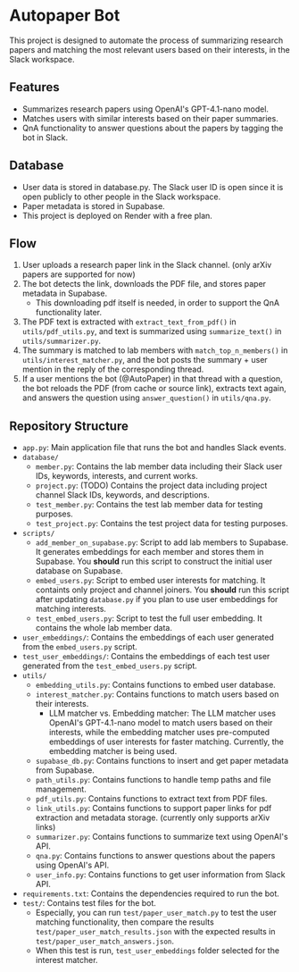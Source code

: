 # Autopaper Bot
This project is designed to automate the process of summarizing research papers and matching the most relevant users based on their interests, in the Slack workspace.

## Features
- Summarizes research papers using OpenAI's GPT-4.1-nano model.
- Matches users with similar interests based on their paper summaries.
- QnA functionality to answer questions about the papers by tagging the bot in Slack.

## Database
- User data is stored in database.py. The Slack user ID is open since it is open publicly to other people in the Slack workspace.
- Paper metadata is stored in Supabase.
- This project is deployed on Render with a free plan.

## Flow
1. User uploads a research paper link in the Slack channel. (only arXiv papers are supported for now)
2. The bot detects the link, downloads the PDF file, and stores paper metadata in Supabase.
    - This downloading pdf itself is needed, in order to support the QnA functionality later.
3. The PDF text is extracted with `extract_text_from_pdf()` in `utils/pdf_utils.py`, and text is summarized using `summarize_text()` in `utils/summarizer.py`.
4. The summary is matched to lab members with `match_top_n_members()` in `utils/interest_matcher.py`, and the bot posts the summary + user mention in the reply of the corresponding thread.
5. If a user mentions the bot (@AutoPaper) in that thread with a question, the bot reloads the PDF (from cache or source link), extracts text again, and answers the question using `answer_question()` in `utils/qna.py`.

## Repository Structure
- `app.py`: Main application file that runs the bot and handles Slack events.
- `database/`
    - `member.py`: Contains the lab member data including their Slack user IDs, keywords, interests, and current works.
    - `project.py`: (TODO) Contains the project data including project channel Slack IDs, keywords, and descriptions.
    - `test_member.py`: Contains the test lab member data for testing purposes.
    - `test_project.py`: Contains the test project data for testing purposes.
- `scripts/`
    - `add_member_on_supabase.py`: Script to add lab members to Supabase. It generates embeddings for each member and stores them in Supabase. You **should** run this script to construct the initial user database on Supabase.
    - `embed_users.py`: Script to embed user interests for matching. It containts only project and channel joiners. You **should** run this script after updating `database.py` if you plan to use user embeddings for matching interests.
    - `test_embed_users.py`: Script to test the full user embedding. It contains the whole lab member data.
- `user_embeddings/`: Contains the embeddings of each user generated from the `embed_users.py` script.
- `test_user_embeddings/`: Contains the embeddings of each test user generated from the `test_embed_users.py` script.
- `utils/`
    - `embedding_utils.py`: Contains functions to embed user database.
    - `interest_matcher.py`: Contains functions to match users based on their interests.
        - LLM matcher vs. Embedding matcher: The LLM matcher uses OpenAI's GPT-4.1-nano model to match users based on their interests, while the embedding matcher uses pre-computed embeddings of user interests for faster matching. Currently, the embedding matcher is being used.
    - `supabase_db.py`: Contains functions to insert and get paper metadata from Supabase.
    - `path_utils.py`: Contains functions to handle temp paths and file management.
    - `pdf_utils.py`: Contains functions to extract text from PDF files.
    - `link_utils.py`: Contains functions to support paper links for pdf extraction and metadata storage. (currently only supports arXiv links)
    - `summarizer.py`: Contains functions to summarize text using OpenAI's API.
    - `qna.py`: Contains functions to answer questions about the papers using OpenAI's API.
    - `user_info.py`: Contains functions to get user information from Slack API.
- `requirements.txt`: Contains the dependencies required to run the bot.
- `test/`: Contains test files for the bot.
    - Especially, you can run `test/paper_user_match.py` to test the user matching functionality, then compare the results `test/paper_user_match_results.json` with the expected results in `test/paper_user_match_answers.json`.
    - When this test is run, `test_user_embeddings` folder selected for the interest matcher.